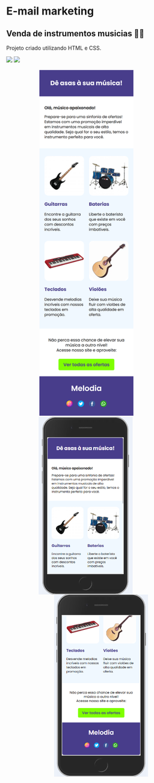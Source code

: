 <h1>E-mail marketing</h1>

<h2>Venda de instrumentos musicias 🎸🎹</h2>

<p>Projeto criado utilizando HTML e CSS.</p> 

<div>
  <img src="https://img.shields.io/badge/HTML5-E34F26?style=for-the-badge&logo=html5&logoColor=white">
  <img src="https://img.shields.io/badge/CSS3-1572B6?style=for-the-badge&logo=css3&logoColor=white">
</div>
<br>
<div align="center">
  <img src="https://github.com/DanieleJacob/E-mail-marketing/blob/main/images/127.0.0.1_5500_E-mail-marketing_index.html(iPhone%206_7_8).png?raw=true" width= 250px>&nbsp;&nbsp;&nbsp;&nbsp;&nbsp;&nbsp;&nbsp;&nbsp;&nbsp;&nbsp;&nbsp;&nbsp;&nbsp;&nbsp;&nbsp;&nbsp;&nbsp;&nbsp;&nbsp;&nbsp;
  <img src="https://github.com/DanieleJacob/E-mail-marketing/blob/main/images/Captura%20de%20tela%202024-06-04%20100918.png?raw=true" width= 250px valign="top">
  &nbsp;&nbsp;&nbsp;&nbsp;&nbsp;&nbsp;&nbsp;&nbsp;&nbsp;&nbsp;&nbsp;&nbsp;&nbsp;&nbsp;&nbsp;&nbsp;&nbsp;&nbsp;&nbsp;&nbsp;
  <img src="https://github.com/DanieleJacob/E-mail-marketing/blob/main/images/Captura%20de%20tela%202024-06-04%20100946.png?raw=true" width= 250px valign="top">
</div>
